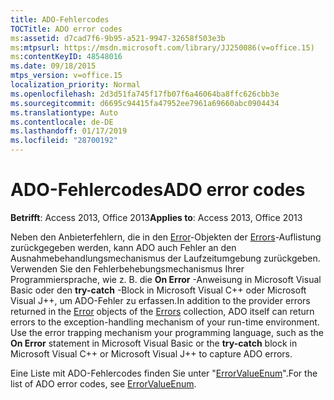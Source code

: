 ```yaml
---
title: ADO-Fehlercodes
TOCTitle: ADO error codes
ms:assetid: d7cad7f6-9b95-a521-9947-32658f503e3b
ms:mtpsurl: https://msdn.microsoft.com/library/JJ250086(v=office.15)
ms:contentKeyID: 48548016
ms.date: 09/18/2015
mtps_version: v=office.15
localization_priority: Normal
ms.openlocfilehash: 2d3d51fa745f17fb07f6a46064ba8ffc626cbb3e
ms.sourcegitcommit: d6695c94415fa47952ee7961a69660abc0904434
ms.translationtype: Auto
ms.contentlocale: de-DE
ms.lasthandoff: 01/17/2019
ms.locfileid: "28700192"
---
```

# <a name="ado-error-codes"></a><span data-ttu-id="69df7-102">ADO-Fehlercodes</span><span class="sxs-lookup"><span data-stu-id="69df7-102">ADO error codes</span></span>

<span data-ttu-id="69df7-103">**Betrifft**: Access 2013, Office 2013</span><span class="sxs-lookup"><span data-stu-id="69df7-103">**Applies to**: Access 2013, Office 2013</span></span>

<span data-ttu-id="69df7-p101">Neben den Anbieterfehlern, die in den [Error](error-object-ado.md)-Objekten der [Errors](errors-collection-ado.md)-Auflistung zurückgegeben werden, kann ADO auch Fehler an den Ausnahmebehandlungsmechanismus der Laufzeitumgebung zurückgeben. Verwenden Sie den Fehlerbehebungsmechanismus Ihrer Programmiersprache, wie z. B. die **On Error** -Anweisung in Microsoft Visual Basic oder den **try-catch** -Block in Microsoft Visual C++ oder Microsoft Visual J++, um ADO-Fehler zu erfassen.</span><span class="sxs-lookup"><span data-stu-id="69df7-p101">In addition to the provider errors returned in the [Error](error-object-ado.md) objects of the [Errors](errors-collection-ado.md) collection, ADO itself can return errors to the exception-handling mechanism of your run-time environment. Use the error trapping mechanism your programming language, such as the **On Error** statement in Microsoft Visual Basic or the **try-catch** block in Microsoft Visual C++ or Microsoft Visual J++ to capture ADO errors.</span></span>

<span data-ttu-id="69df7-106">Eine Liste mit ADO-Fehlercodes finden Sie unter "[ErrorValueEnum](errorvalueenum.md)".</span><span class="sxs-lookup"><span data-stu-id="69df7-106">For the list of ADO error codes, see [ErrorValueEnum](errorvalueenum.md).</span></span>

